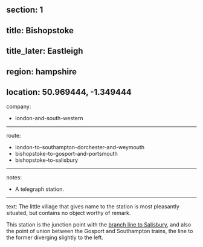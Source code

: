 ﻿section: 1
----
title: Bishopstoke
----
title_later: Eastleigh
----
region: hampshire
----
location: 50.969444, -1.349444
----
company:
- london-and-south-western
----
route:
- london-to-southampton-dorchester-and-weymouth
- bishopstoke-to-gosport-and-portsmouth
- bishopstoke-to-salisbury
----
notes:
- A telegraph station.
----
text: The little village that gives name to the station is most pleasantly situated, but contains no object worthy of remark.

This station is the junction point with the [branch line to Salisbury](/routes/bishopstoke-to-salisbury), and also the point of union between the Gosport and Southampton trains, the line to the former diverging slightly to the left.
